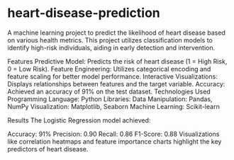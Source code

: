 # heart-disease-prediction
A machine learning project to predict the likelihood of heart disease based on various health metrics. This project utilizes classification models to identify high-risk individuals, aiding in early detection and intervention.

Features
Predictive Model: Predicts the risk of heart disease (1 = High Risk, 0 = Low Risk).
Feature Engineering: Utilizes categorical encoding and feature scaling for better model performance.
Interactive Visualizations: Displays relationships between features and the target variable.
Accuracy: Achieved an accuracy of 91% on the test dataset.
Technologies Used
Programming Language: Python
Libraries:
Data Manipulation: Pandas, NumPy
Visualization: Matplotlib, Seaborn
Machine Learning: Scikit-learn

Results
The Logistic Regression model achieved:

Accuracy: 91%
Precision: 0.90
Recall: 0.86
F1-Score: 0.88
Visualizations like correlation heatmaps and feature importance charts highlight the key predictors of heart disease.


 
